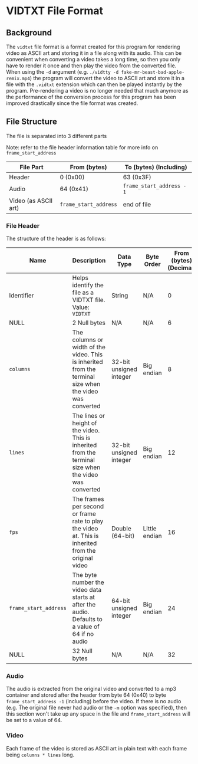 # VIDTXT File Format

## Background
The `vidtxt` file format is a format created for this program for rendering video as ASCII art and storing it in a file 
along with its audio. This can be convenient when converting a video takes a long time, so then you only have to render it 
once and then play the video from the converted file. When using the `-d` argument (e.g. `./vidtty -d fake-mr-beast-bad-apple-remix.mp4`) the program 
will convert the video to ASCII art and store it in a file with the `.vidtxt` extension which can then be played 
instantly by the program. Pre-rendering a video is no longer needed that much anymore as the performance of the 
conversion process for this program has been improved drastically since the file format was created.

## File Structure
The file is separated into 3 different parts

Note: refer to the file header information table for more info on `frame_start_address`

| File Part            | From (bytes)          | To (bytes) (Including)    |
|----------------------|-----------------------|---------------------------|
| Header               | 0 (0x00)              | 63 (0x3F)                 |
| Audio                | 64 (0x41)             | `frame_start_address - 1` |
| Video (as ASCII art) | `frame_start_address` | end of file               |


### File Header
The structure of the header is as follows:

| Name                  | Description                                                                                              | Data Type               | Byte Order    | From (bytes) (Decimal) | From (bytes) (Hexadecimal) | To (bytes) (Decimal) (Including) | To (bytes) (Hexadecimal) (Including) |
|-----------------------|----------------------------------------------------------------------------------------------------------|-------------------------|---------------|------------------------|----------------------------|----------------------------------|--------------------------------------|
| Identifier            | Helps identify the file as a VIDTXT file. Value: `VIDTXT`                                                | String                  | N/A           | 0                      | 0x00                       | 5                                | 0x05                                 |
| NULL                  | 2 Null bytes                                                                                             | N/A                     | N/A           | 6                      | 0x06                       | 7                                | 0x07                                 |
| `columns`             | The columns or width of the video. This is inherited from the terminal size when the video was converted | 32-bit unsigned integer | Big endian    | 8                      | 0x08                       | 11                               | 0x0B                                 |
| `lines`               | The lines or height of the video. This is inherited from the terminal size when the video was converted  | 32-bit unsigned integer | Big endian    | 12                     | 0x0C                       | 15                               | 0x0F                                 |
| `fps`                 | The frames per second or frame rate to play the video at. This is inherited from the original video      | Double (64-bit)         | Little endian | 16                     | 0x10                       | 23                               | 0x17                                 |
| `frame_start_address` | The byte number the video data starts at after the audio. Defaults to a value of 64 if no audio          | 64-bit unsigned integer | Big endian    | 24                     | 0x18                       | 31                               | 0x1F                                 |
| NULL                  | 32 Null bytes                                                                                            | N/A                     | N/A           | 32                     | 0x20                       | 63                               | 0x3F                                 |

### Audio
The audio is extracted from the original video and converted to a mp3 container and stored after the header from byte 64 (0x40) to byte `frame_start_address -1` (including) before the video. If there is no audio (e.g. The original file never had audio or the `-m` option was specified), then this section won't take up any space in the file and `frame_start_address` will be set to a value of 64.

### Video
Each frame of the video is stored as ASCII art in plain text with each frame being `columns * lines` long.

